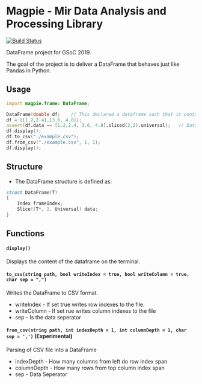 # Magpie - Mir Data Analysis and Processing Library

[![Build Status](https://travis-ci.org/Kriyszig/magpie.svg?branch=master)](https://travis-ci.org/Kriyszig/magpie)

DataFrame project for GSoC 2019.

The goal of the project is to deliver a DataFrame that behaves just like Pandas in Python.

## Usage

```d
import magpie.frame: DataFrame;

DataFrame!double df;    // This declared a dataframe such that it contains homogeneous data of type double
df = [[1.2,2.4],[3.6, 4.8]];
assert(df.data == [1.2,2.4, 3.6, 4.8].sliced(2,2).universal);   // Data is stored as a Universal 2D slice
df.display();
df.to_csv("./example.csv");
df.from_csv("./example.csv", 1, 1);
df.display();
```

## Structure

- The DataFrame structure is defined as:

```d
struct DataFrame(T)
{
    Index frameIndex;
    Slice!(T*, 2, Universal) data;
}
```


## Functions

#### `display()`

Displays the content of the dataframe on the terminal.

#### `to_csv(string path, bool writeIndex = true, bool writeColumn = true, char sep = ",")`

Writes the DataFrame to CSV format.

* writeIndex - If set true writes row indexes to the file.
* writeColumn - If set rue writes column indexes to the file
* sep - Is the data seperator

#### `from_csv(string path, int indexDepth = 1, int columnDepth = 1, char sep = ',')` (Experimental)

Parsing of CSV file into a DataFrame

* indexDepth - How many columns from left do row index span
* columnDepth - How many rows from top column index span
* sep - Data Seperator
